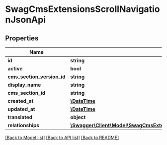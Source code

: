 # SwagCmsExtensionsScrollNavigationJsonApi

## Properties
Name | Type | Description | Notes
------------ | ------------- | ------------- | -------------
**id** | **string** |  | [optional] 
**active** | **bool** |  | [optional] 
**cms_section_version_id** | **string** |  | [optional] 
**display_name** | **string** |  | [optional] 
**cms_section_id** | **string** |  | [optional] 
**created_at** | [**\DateTime**](\DateTime.md) |  | 
**updated_at** | [**\DateTime**](\DateTime.md) |  | [optional] 
**translated** | **object** |  | [optional] 
**relationships** | [**\Swagger\Client\Model\SwagCmsExtensionsScrollNavigationJsonApiRelationships**](SwagCmsExtensionsScrollNavigationJsonApiRelationships.md) |  | [optional] 

[[Back to Model list]](../../README.md#documentation-for-models) [[Back to API list]](../../README.md#documentation-for-api-endpoints) [[Back to README]](../../README.md)

